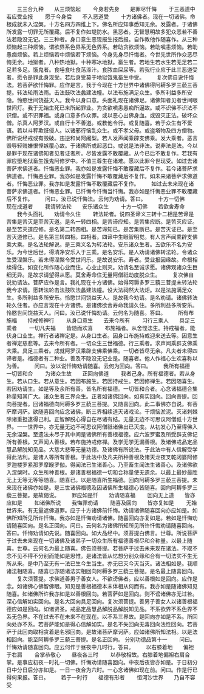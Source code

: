 <!-- { "loadSidebar": true } -->
　　三三合九种　　从三烦恼起
　　今身若先身　　是罪尽忏悔
　　于三恶道中　　若应受业报
　　愿于今身偿　　不入恶道受
　　十方诸佛者。现在一切诸佛。命根成就未入涅槃。十方名四方四维上下。佛名所应知事悉知无余。发露者。于诸佛所发露一切罪无所覆藏。后不复作如堤防水。黑恶者。无智慧明故多犯众恶若不善法若隐没无记。三三种者。身口意生恶现报生报后报。自作教他作随喜作。从三种烦恼起三种烦恼。谓欲界系色界系无色界系。若助贪欲烦恼。若助嗔恚烦恼。若助愚痴烦恼。若上烦恼若中烦恼若下烦恼。今身先身尽忏悔者。今世先世所作众恶尽悔无余。地狱者。八种热地狱。十种寒冰地狱。畜生者。若地生若水生若无足若二足若多足。饿鬼者。食唾食吐食荡涤汁。食脓血屎尿等。若我行业应于此三恶道受者。愿令是罪此身现受。若后身受莫于地狱饿鬼畜生中受。
　　复次佛自说忏悔法。若菩萨欲忏悔罪。应作是言。我于今现在十方世界中诸佛得阿耨多罗三藐三菩提。转法轮雨法雨。击法鼓吹法蠡建法幢。以法布施满足众生。多所利益多所安隐。怜愍世间饶益天人。我今以身口意。头面礼现在诸佛足。诸佛知者见者世间眼世间灯。我于无始生死已来所起罪业。为贪欲嗔恚愚痴所逼故。或不识佛不识法不识僧。或不识罪福。或身口意多作众罪。或以恶心出佛身血。或毁灭正法。破坏众僧。杀真人阿罗汉。或自行十不善道。或教他令行。或复随喜。若于众生有不爱语。若以斗秤欺诳侵人。以诸邪行恼乱众生。或不孝父母。或盗塔物及四方僧物。佛所说经戒或有毁破。违逆和尚阿阇梨。若人发声闻乘辟支佛乘。发大乘者。恶言毁辱轻贱嫌恨悭嫉覆心故。于诸佛所或起恶口。或说是法非法。说非法是法。今以是罪于现在诸佛知者见者证者所。尽皆发露不敢覆藏。从今已后不敢复作。若我有罪应堕地狱畜生饿鬼阿修罗中。不值三尊生在诸难。愿以此罪今世现受。如过去诸菩萨求佛道者。忏悔恶业罪。我亦如是发露忏悔不敢覆藏后不复作。若今诸菩萨求佛道者。忏悔恶业罪。我亦如是发露忏悔不敢覆藏后不复作。如未来诸菩萨求佛道者。忏悔恶业罪。我亦如是发露忏悔不敢覆藏后不复作。
　　如过去未来现在诸菩萨求佛道者。忏悔恶业罪。已忏悔今忏悔当忏悔。我亦如是忏悔恶业罪不敢覆藏后不复作。
　　问曰。汝已说忏悔法。云何为劝请。答曰。
　　十方一切佛　　现在成道者
　　我请转法轮　　安乐诸众生
　　十方一切佛　　若欲舍寿命
　　我今头面礼　　劝请令久住
　　转法轮者。说四圣谛义三转十二相是苦谛是苦集是苦灭是至苦灭道。是名一转四相。是苦谛应知。是苦集应断。是苦灭应证。是至苦灭道应修。是名第二转四相。是苦谛知已。是苦集断已。是苦灭证已。是至苦灭道修已。是名第三转四相。四相者。四谛中生眼智明觉。有人言声闻乘辟支佛乘大乘。是名法轮解说。是三乘义名为转法轮。安乐诸众生者。五欲乐不名为安乐。为今世后世。得清净安乐入于三乘。是名安乐。是人劝请诸佛转法轮。令诸众生受涅槃乐。若未得涅槃令受世间乐。是故说安乐。寿者。受业报因缘故。命根相续得住。如变化所作随心业而住。心业止则灭。劝请名至诚求愿。诸佛观诸众生巨细无异。是故求请望得从愿。莫舍寿命住无量阿僧祇劫度脱众生。
　　复次佛自说劝请法。菩萨应作是言。我礼现在十方诸佛。始得阿耨多罗三藐三菩提未转法轮我今求请。愿转法轮击法鼓吹法蠡建法幢。设大法祠然大法炬。以是法施满足众生。多所利益多所安乐。怜愍世间饶益天人。是故我今劝请。是名劝请。诸佛转法轮久住者。亦应言现在十方诸佛。是诸佛欲舍寿命我请久住。多所利益多所安乐。怜愍世间饶益天人。问曰。汝已说忏悔劝请。云何名为随喜。答曰。
　　所有布施福　　持戒修禅行
　　从身口意生　　去来今所有
　　习行三乘人　　具足三乘者
　　一切凡夫福　　皆随而欢喜
　　布施福者。从舍悭法生。持戒福者。能伏身口业生。禅行者诸禅定是。从身口生者。因身口布施持戒迎来送去等。因意生者禅定慈悲等。去来今所有者。一切众生三世福德。行三乘者。求声闻乘辟支佛乘大乘。具足三乘者。成就阿罗汉乘辟支佛乘佛乘。一切者皆尽无余。凡夫者未得四谛者是。福德者有二种业。善及不隐没无记业是。随喜者。他人作福心生欢喜称以为善。
　　问曰。汝以说忏悔劝请随喜。云何为回向。答曰。
　　我所有福德　　一切皆和合
　　为诸众生故　　正回向佛道
　　我者己身。所有福德者。若从身生。若从口生。若从意生。若因布施生。若因持戒生。若因修禅生。若因随喜生。若因劝请生。如是等及余所有善。皆名所有福德。一切皆和合者。心念诸福德合集称量知其广大。诸众生者三界众生。正者如诸佛回向。如真实回向。回向菩提。回向菩提者。回诸福德向阿耨多罗三藐三菩提。又随喜回向。此二事佛亦自说。有菩萨摩诃萨。欲随喜回向应念诸佛。断三界相续道灭诸戏论。干烦恼淤泥。灭诸刺棘除诸重担逮得己利。正智解脱心得自在尽诸有结。无量无边不可思议阿僧祇十方世界。一一世界中。亦无量无边不可思议阿僧祇诸佛出已灭度。从初发心乃至得佛入无余涅槃。至遗法未尽于其中间是诸佛所有善根福德。应六波罗蜜及所受辟支佛记所有善根。又声闻人善根。若布施持戒修禅。及学无学无漏善根。及诸佛戒品定品慧品解脱知见品。大慈大悲等无量功德。及诸佛有所说法。于此法中有人信解受学得此法利。是诸人等所有善根。于此法中及凡夫所种善根及诸天龙夜叉乾闼婆阿修罗迦楼罗紧那罗摩睺罗伽。得闻法已生诸善心。乃至畜生闻法生诸善心。及诸佛欲入涅槃时。众生所种善根。是诸善根福德一切和合称量使无遗余。以最上最妙最胜无上无等无等等随喜。随喜已。以是随喜所生福德。回向阿耨多罗三藐三菩提。未来现在诸佛亦如是。是三世诸佛福德及因诸佛所生福德心皆随喜。回向阿耨多罗三藐三菩提。是故偈说。
　　罪应如是忏　　劝请随喜福
　　回向无上道　　皆亦应如是
　　如诸佛所说　　我悔罪劝请
　　随喜及回向　　皆亦复如是
　　无始世界来。有无量遮佛道罪。应于十方诸佛前忏悔。劝请诸佛随喜回向亦应如是。如佛所知所见所许忏悔。我亦如是忏悔劝请诸佛。随喜回向亦复如是。若如是忏悔劝请随喜回向。是名正回向。问曰。云何名为诸佛所知所见所许忏悔劝请随喜回向。答曰。忏悔劝请如先说。随喜回向。如大品经中。须菩提白佛言。世尊。所说菩萨于过去未来现在一切诸佛及诸弟子一切众生所有福德善根尽和合称量。以最上随喜。世尊。云何名为最上随喜。佛告须菩提。若菩萨于过去未来现在诸法。不取不念不见不得不分别而能如是思惟。是诸法皆从忆想分别众缘和合有一切法实不生无所从来。是中乃至无有一法已生今生当生。亦无已灭今灭当灭。诸法相如是。我顺诸法相随喜。随喜已亦随诸法实相回向阿耨多罗三藐三菩提。是名最上随喜回向。
　　复次须菩提。求佛道善男子善女人。不欲谤佛者。应以善根如是回向。应作是念。如诸佛心佛智佛眼。知见是善根福德本末体相从何而有。我亦如是随诸佛知见随喜。如诸佛所许我亦如是以善根回向。若菩萨如是回向。则不谤诸佛亦无过咎。深心信解如实回向。是名大回向具足回向。复次须菩提。善男子善女人以诸善根福德应如是回向。如诸贤圣。戒品定品慧品解脱品解脱知见品。不系欲界不系色界不系无色界。不在过去不在未来不在现在。以不系三界故。是回向亦如是不系。所回向处亦不系。若菩萨能如是得心信解如实。是名不失回向无毒回向法性回向。若菩萨于此回向取相贪着是名邪回向。是故诸菩萨摩诃萨。应如诸佛所知法相。以是法相回向。能至阿耨多罗三藐三菩提。是名正回向。
分别功德品第十一
　　问曰。忏悔劝请随喜回向。应云何作于昼夜中几时行。答曰。
　　以右膝着地　　偏袒于右肩
　　合掌恭敬心　　昼夜各三时
　　以恭敬相故。右膝着地偏袒右肩合掌。是事应初夜一时礼一切佛。忏悔劝请随喜回向。中夜后夜皆亦如是。于日初分日中分日后分亦如是。一日一夜合为六时。一心念诸佛如现在前。问曰。作是行已得何果报。答曰。
　　若于一时行　　福德有形者
　　恒河沙世界　　乃自不容受
